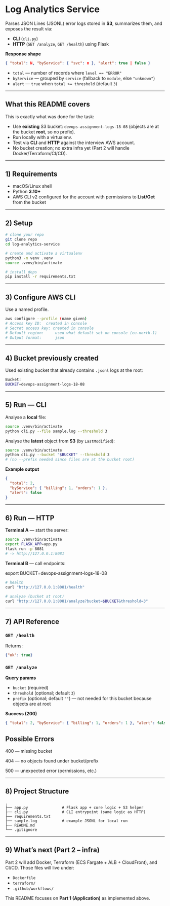 # Log Analytics Service

Parses JSON Lines (JSONL) error logs stored in **S3**, summarizes them, and exposes the result via:
- **CLI** (`cli.py`)
- **HTTP** (`GET /analyze`, `GET /health`) using Flask

**Response shape**
```json
{ "total": N, "byService": { "svc": n }, "alert": true | false }
````

* `total` — number of records where `level == "ERROR"`
* `byService` — grouped by `service` (fallback to `module`, else `"unknown"`)
* `alert` — `true` when `total >= threshold` (default `3`)

---

## What this README covers

This is exactly what was done for the task:

* Use **existing** S3 bucket: `devops-assignment-logs-18-08` (objects are at the bucket **root**, so no prefix).
* Run locally with a virtualenv.
* Test via **CLI** and **HTTP** against the interview AWS account.
* No bucket creation; no extra infra yet (Part 2 will handle Docker/Terraform/CI/CD).

---

## 1) Requirements

* macOS/Linux shell
* Python **3.10+**
* AWS CLI v2 configured for the account with permissions to **List/Get** from the bucket

---

## 2) Setup

```bash
# clone your repo
git clone repo
cd log-analytics-service

# create and activate a virtualenv
python3 -m venv .venv
source .venv/bin/activate

# install deps
pip install -r requirements.txt
```

---

## 3) Configure AWS CLI

Use a named profile. 

```bash
aws configure --profile (name given)
# Access key ID:  created in console
# Secret access key: created in console
# Default region:     used what default set on console (eu-north-1) 
# Output format:      json
```

---

## 4) Bucket previously created

Used existing bucket that already contains `.jsonl` logs at the root:

```bash
Bucket:
BUCKET=devops-assignment-logs-18-08
```

---

## 5) Run — CLI

Analyse a **local** file:

```bash
source .venv/bin/activate
python cli.py --file sample.log --threshold 3

```

Analyse the **latest** object from **S3** (by `LastModified`):

```bash
source .venv/bin/activate
python cli.py --bucket "$BUCKET" --threshold 3
# (no --prefix needed since files are at the bucket root)
```

**Example output**

```json
{
  "total": 2,
  "byService": { "billing": 1, "orders": 1 },
  "alert": false
}
```

---

## 6) Run — HTTP

**Terminal A** — start the server:

```bash
source .venv/bin/activate
export FLASK_APP=app.py
flask run -p 8081
# -> http://127.0.0.1:8081
```

**Terminal B** — call endpoints:

export BUCKET=devops-assignment-logs-18-08


```bash
# health
curl "http://127.0.0.1:8081/health"

# analyze (bucket at root)
curl "http://127.0.0.1:8081/analyze?bucket=$BUCKET&threshold=3"
```

---

## 7) API Reference

### `GET /health`

Returns:

```json
{"ok": true}
```

### `GET /analyze`

**Query params**

* `bucket` (required)
* `threshold` (optional; default `3`)
* `prefix` (optional; default `""`) — not needed for this bucket because objects are at root

**Success (200)**

```json
{ "total": 2, "byService": { "billing": 1, "orders": 1 }, "alert": false }
```
## Possible Errors 

400 — missing bucket

404 — no objects found under bucket/prefix

500 — unexpected error (permissions, etc.)

---

## 8) Project Structure

```
.
├── app.py               # Flask app + core logic + S3 helper
├── cli.py               # CLI entrypoint (same logic as HTTP)
├── requirements.txt
├── sample.log           # example JSONL for local run
├── README.md
└── .gitignore
```

---

## 9) What’s next (Part 2 – infra)

Part 2 will add Docker, Terraform (ECS Fargate + ALB + CloudFront), and CI/CD. Those files will live under:

* `Dockerfile`
* `terraform/`
* `.github/workflows/`

This README focuses on **Part 1 (Application)** as implemented above.

```